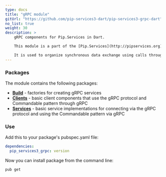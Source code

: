 ```yaml
---
type: docs
title: "gRPC module"
gitUrl: "https://github.com/pip-services3-dart/pip-services3-grpc-dart"
no_list: true
weight: 30
description: > 
    gRPC components for Pip.Services in Dart. 

    This module is a part of the [Pip.Services](http://pipservices.org) polyglot microservices toolkit.

    It is used to organize synchronous data exchange using calls through the gRPC protocol. It has implementations of both, the server and client parts.
---
```



### Packages

The module contains the following packages:

- [**Build**](build) - factories for creating gRPC services
- [**Clients**](clients) - basic client components that use the gRPC protocol and Commandable pattern through gRPC
- [**Services**](services) - basic service implementations for connecting via the gRPC protocol and using the Commandable pattern via gRPC


### Use

Add this to your package's pubspec.yaml file:
```yaml
dependencies:
  pip_services3_grpc: version
```

Now you can install package from the command line:
```bash
pub get
```
